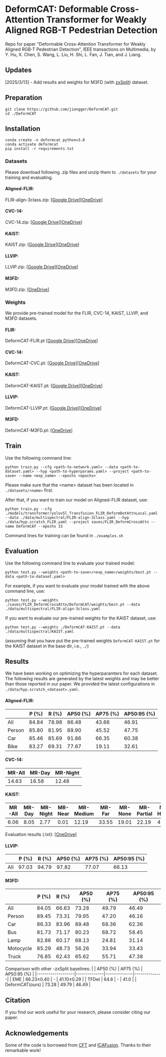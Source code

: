 # DeformCAT: Deformable Cross-Attention Transformer for Weakly Aligned RGB-T Pedestrian Detection

Repo for paper "Deformable Cross-Attention Transformer for Weakly Aligned RGB-T Pedestrian Detection", IEEE transactions on Multimedia, by Y. Hu, X. Chen, S. Wang, L. Liu, H. Shi, L. Fan, J. Tian, and J. Liang.

## Updates
[2025/3/13] - Add results and weights for M3FD (with [zxSplit](https://github.com/XueZ-phd/Efficient-RGB-T-Early-Fusion-Detection)) dataset.

## Preparation

```shell
git clone https://github.com/jiongger/DeformCAT.git
cd ./DeformCAT
```

## Installation

```shell
conda create -n deformcat python=3.8
conda activate deformcat
pip install -r requirements.txt
```

### Datasets

Please download following .zip files and unzip them to ```./datasets``` for your training and evaluating.

#### Aligned-FLIR: 
FLIR-align-3class.zip: [[Google Drive](https://drive.google.com/file/d/1tvS1vDJkKfxhE1F9DPA_hU4_fCIwz-Rk/view?usp=sharing)][[OneDrive](https://1drv.ms/u/s!AgRuCSN9dTG3loxX_WbqwQeLLSAGbw?e=9AWBfK)]

#### CVC-14:
CVC-14.zip: [[Google Drive](https://drive.google.com/file/d/1S1frneQjh7rmR6k2lX-BAhYHyfXBDYbb/view?usp=sharing)][[OneDrive](https://1drv.ms/u/s!AgRuCSN9dTG3loxY2l3mV2pOsKE9xA?e=NlVpQV)]

#### KAIST:
KAIST.zip: [[Google Drive](https://drive.google.com/file/d/16oVUixMBg5nD9cen101n63uz8iG9mvRQ/view?usp=sharing)][[OneDrive](https://1drv.ms/u/s!AgRuCSN9dTG3loxaKpKYdtk-wJ34lQ?e=M41lbw)]

#### LLVIP:
LLVIP.zip: [[Google Drive](https://drive.google.com/file/d/1n4Le8IRxVdjVdIkHMPNp4pBHP9oQRxG2/view?usp=sharing)][[OneDrive](https://1drv.ms/u/s!AgRuCSN9dTG3loxZKnYoYm299exzcw?e=7eIPqb)]

#### M3FD:
M3FD.zip: [[OneDrive](https://1drv.ms/u/c/b731757d23096e04/EYK3jqQuFRpBr-72ZYhWLswB3flXgW-LHvVUhYc9_sbISA?e=SyJ9VW)]

### Weights

We provide pre-trained model for the FLIR, CVC-14, KAIST, LLVIP, and M3FD datasets.

#### FLIR:
DeformCAT-FLIR.pt [[Google Drive](https://drive.google.com/file/d/1vK2OxUdWEEdimB5_5m2nuA25firHH7Lm/view?usp=sharing)][[OneDrive](https://1drv.ms/u/s!AgRuCSN9dTG3lo0gSlKGKOvdeCXCMQ?e=wqkINJ)]

#### CVC-14:
DeformCAT-CVC.pt: [[Google Drive](https://drive.google.com/file/d/1CVQVMt5z_R_0MhRSBEDZ6x_r0Oa8-RmC/view?usp=sharing)][[OneDrive](https://1drv.ms/u/s!AgRuCSN9dTG3lo0ZNAeduk0fL49Vgg?e=R6Xls4)]

#### KAIST:
DeformCAT-KAIST.pt: [[Google Drive](https://drive.google.com/file/d/14QhME0rOiS63c29U4oFFXKDalX0VtS2_/view?usp=sharing)][[OneDrive](https://1drv.ms/u/s!AgRuCSN9dTG3lo0YFixGiTn0FPG94A?e=NIkv1v)]

#### LLVIP:
DeformCAT-LLVIP.pt: [[Google Drive](https://drive.google.com/file/d/1xM5wEzp0-l12sj7c0TfEOaoS9bz_eQZa/view?usp=sharing)][[OneDrive](https://1drv.ms/u/s!AgRuCSN9dTG3lo07ylGvQcdKjhe33g?e=bELkn3)]

#### M3FD:
DeformCAT-M3FD.pt: [[OneDrive](https://1drv.ms/u/c/b731757d23096e04/EejDSlL0WhxGq-cK-44BRQsB2ziBlk-NiAp3V4FmsFJsPw?e=Sb4uKx)]

## Train

Use the following command line:
```shell
python train.py --cfg <path-to-network.yaml> --data <path-to-dataset.yaml> --hyp <path-to-hyperparams.yaml> --project <path-to-save> --name <exp_name> --epochs <epochs>
```

Please make sure that the \<name\> dataset has been located in `./datasets/<name>` first. 

After that, if you want to train our model on Aligned-FLIR dataset, use:
```shell
python train.py --cfg ./models/transformer/yolov5l_Transfusion_FLIR_DeformDotAttnLocal.yaml --data ./data/multispectral/FLIR-align-3class.yaml --hyp ./data/hyp.scratch_FLIR.yaml --project saves/FLIR_DeformCrossAttn --name DeformCAT --epochs 15
```

Command lines for training can be found in `./examples.sh`

## Evaluation
Use the following command line to evaluate your trained model:
```shell
python test.py --weights <path-to-save>/<exp_name>/weights/best.pt --data <path-to-dataset.yaml>
```
For example, if you want to evaluate your model trained with the above command line, use:
```shell
python test.py --weights ./saves/FLIR_DeformCrossAttn/DeformCAT/weights/best.pt --data ./data/multispectral/FLIR-align-3class.yaml
```

If you want to evaluate our pre-trained weights for the KAIST dataset, use:
```shell
python test.py --weights ./DeformCAT-KAIST.pt --data ./data/multispectral/KAIST.yaml
```
(assuming that you have put the pre-trained weights `DeformCAT-KAIST.pt` for the KAIST dataset in the base dir, i.e., `./`)

## Results

We have been working on optimizing the hyperparamters for each dataset. The following results are generated by the latest weights and may be better than those reported in our paper. We provided the latest configurations in `./data/hyp.scratch_<dataset>.yaml`.

#### Aligned-FLIR:

|               | P (%)        | R (%)        | AP50 (%)     | AP75 (%)     | AP50:95 (%)  |
|---------------|--------------|--------------|--------------|--------------|--------------|
|     All       |     84.84    |     78.98    |     86.48    |     43.66    |     46.91    |
|     Person    |     85.80    |     81.95    |     89.90    |     45.52    |     47.75    |
|     Car       |     85.46    |     85.69    |     91.86    |     66.35    |     60.38    |
|     Bike      |     83.27    |     69.31    |     77.67    |     19.11    |     32.61    |

#### CVC-14:

|     MR-All     |     MR-Day     |     MR-Night     |
|-------------|-------------|--------------|
|    14.63    |    16.58    |    12.48     |

#### KAIST:

|     MR-All     |     MR-Day     |     MR-Night     |    MR-Near    |     MR-Medium    |     MR-Far      |     MR-None     |     MR-Partial    |     MR-Heavy    |
|-------------|-------------|--------------|-------------|---------------|--------------|--------------|----------------|--------------|
|     6.06    |     8.05    |     2.77     |     0.01    |     12.19     |     33.55    |     19.01    |     22.19      |     45.48    |

Evaluation results (.txt): [[OneDrive](https://1drv.ms/u/c/b731757d23096e04/EUyBZVGP3XdAmCDtWqMv3-EBjnJqi3sc553Det4B6fPGfQ)]

#### LLVIP:

|               | P (%)        | R (%)        | AP50 (%)     | AP75 (%)     | AP50:95 (%)  |
|---------------|--------------|--------------|--------------|--------------|--------------|
|     All       |     97.03    |     94.79    |     97.82    |     77.07    |     66.13    |

#### M3FD:

|               | P (%)        | R (%)        | AP50 (%)     | AP75 (%)     | AP50:95 (%)  |
|---------------|--------------|--------------|--------------|--------------|--------------|
|     All       |     84.05    |     66.63    |     73.28    |     49.79    |     46.49    |
|     Person    |     89.45    |     73.31    |     79.95    |     47.20    |     46.16    |
|     Car       |     86.33    |     83.96    |     89.48    |     68.36    |     62.36    |
|     Bus       |     81.73    |     71.17    |     80.23    |     68.72    |     58.45    |
|     Lamp      |     82.86    |     60.17    |     68.13    |     24.81    |     31.14    |
|     Motocycle |     85.29    |     48.73    |     56.26    |     33.94    |     33.43    |
|     Truck     |     76.85    |     62.43    |     65.62    |     55.71    |     47.38    |

Comparison with other -zxSplit baselines:
|                   | AP50 (%)     | AP75 (%)     | AP50:95 (%)  |
|-------------------|--------------|--------------|--------------|
|        EME        |  66.23±0.40  |     -        |  41.10±0.29  |
|       TFDet       |     64.8     |     -        |     41.0     |
|  DeformCAT(ours)  |     73.28    |     49.79    |     46.49    |


## Citation
If you find our work useful for your research, please consider citing our paper.

## Acknowledgements
Some of the code is borrowed from [CFT](https://github.com/DocF/multispectral-object-detection) and [ICAFusion](https://github.com/chanchanchan97/ICAFusion). Thanks to their remarkable work!
